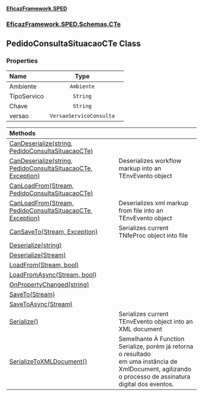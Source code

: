 #### [EficazFramework.SPED](EficazFrameworkSPED.md 'EficazFramework SPED')
### [EficazFramework.SPED.Schemas.CTe](EficazFramework.SPED.Schemas.CTe.md 'EficazFramework.SPED.Schemas.CTe')

## PedidoConsultaSituacaoCTe Class
### Properties

| Name | Type | |
| :--- | :---: | :--- |
| Ambiente | `Ambiente` |  |
| TipoServico | `String` |  |
| Chave | `String` |  |
| versao | `VersaoServicoConsulta` |  |

| Methods | |
| :--- | :--- |
| [CanDeserialize(string, PedidoConsultaSituacaoCTe)](EficazFramework.SPED.Schemas.CTe/PedidoConsultaSituacaoCTe/CanDeserialize(string,PedidoConsultaSituacaoCTe).md 'EficazFramework.SPED.Schemas.CTe.PedidoConsultaSituacaoCTe.CanDeserialize(string, EficazFramework.SPED.Schemas.CTe.PedidoConsultaSituacaoCTe)') | |
| [CanDeserialize(string, PedidoConsultaSituacaoCTe, Exception)](EficazFramework.SPED.Schemas.CTe/PedidoConsultaSituacaoCTe/CanDeserialize(string,PedidoConsultaSituacaoCTe,Exception).md 'EficazFramework.SPED.Schemas.CTe.PedidoConsultaSituacaoCTe.CanDeserialize(string, EficazFramework.SPED.Schemas.CTe.PedidoConsultaSituacaoCTe, System.Exception)') | Deserializes workflow markup into an TEnvEvento object |
| [CanLoadFrom(Stream, PedidoConsultaSituacaoCTe)](EficazFramework.SPED.Schemas.CTe/PedidoConsultaSituacaoCTe/CanLoadFrom(Stream,PedidoConsultaSituacaoCTe).md 'EficazFramework.SPED.Schemas.CTe.PedidoConsultaSituacaoCTe.CanLoadFrom(System.IO.Stream, EficazFramework.SPED.Schemas.CTe.PedidoConsultaSituacaoCTe)') | |
| [CanLoadFrom(Stream, PedidoConsultaSituacaoCTe, Exception)](EficazFramework.SPED.Schemas.CTe/PedidoConsultaSituacaoCTe/CanLoadFrom(Stream,PedidoConsultaSituacaoCTe,Exception).md 'EficazFramework.SPED.Schemas.CTe.PedidoConsultaSituacaoCTe.CanLoadFrom(System.IO.Stream, EficazFramework.SPED.Schemas.CTe.PedidoConsultaSituacaoCTe, System.Exception)') | Deserializes xml markup from file into an TEnvEvento object |
| [CanSaveTo(Stream, Exception)](EficazFramework.SPED.Schemas.CTe/PedidoConsultaSituacaoCTe/CanSaveTo(Stream,Exception).md 'EficazFramework.SPED.Schemas.CTe.PedidoConsultaSituacaoCTe.CanSaveTo(System.IO.Stream, System.Exception)') | Serializes current TNfeProc object into file |
| [Deserialize(string)](EficazFramework.SPED.Schemas.CTe/PedidoConsultaSituacaoCTe/Deserialize(string).md 'EficazFramework.SPED.Schemas.CTe.PedidoConsultaSituacaoCTe.Deserialize(string)') | |
| [Deserialize(Stream)](EficazFramework.SPED.Schemas.CTe/PedidoConsultaSituacaoCTe/Deserialize(Stream).md 'EficazFramework.SPED.Schemas.CTe.PedidoConsultaSituacaoCTe.Deserialize(System.IO.Stream)') | |
| [LoadFrom(Stream, bool)](EficazFramework.SPED.Schemas.CTe/PedidoConsultaSituacaoCTe/LoadFrom(Stream,bool).md 'EficazFramework.SPED.Schemas.CTe.PedidoConsultaSituacaoCTe.LoadFrom(System.IO.Stream, bool)') | |
| [LoadFromAsync(Stream, bool)](EficazFramework.SPED.Schemas.CTe/PedidoConsultaSituacaoCTe/LoadFromAsync(Stream,bool).md 'EficazFramework.SPED.Schemas.CTe.PedidoConsultaSituacaoCTe.LoadFromAsync(System.IO.Stream, bool)') | |
| [OnPropertyChanged(string)](EficazFramework.SPED.Schemas.CTe/PedidoConsultaSituacaoCTe/OnPropertyChanged(string).md 'EficazFramework.SPED.Schemas.CTe.PedidoConsultaSituacaoCTe.OnPropertyChanged(string)') | |
| [SaveTo(Stream)](EficazFramework.SPED.Schemas.CTe/PedidoConsultaSituacaoCTe/SaveTo(Stream).md 'EficazFramework.SPED.Schemas.CTe.PedidoConsultaSituacaoCTe.SaveTo(System.IO.Stream)') | |
| [SaveToAsync(Stream)](EficazFramework.SPED.Schemas.CTe/PedidoConsultaSituacaoCTe/SaveToAsync(Stream).md 'EficazFramework.SPED.Schemas.CTe.PedidoConsultaSituacaoCTe.SaveToAsync(System.IO.Stream)') | |
| [Serialize()](EficazFramework.SPED.Schemas.CTe/PedidoConsultaSituacaoCTe/Serialize().md 'EficazFramework.SPED.Schemas.CTe.PedidoConsultaSituacaoCTe.Serialize()') | Serializes current TEnvEvento object into an XML document |
| [SerializeToXMLDocument()](EficazFramework.SPED.Schemas.CTe/PedidoConsultaSituacaoCTe/SerializeToXMLDocument().md 'EficazFramework.SPED.Schemas.CTe.PedidoConsultaSituacaoCTe.SerializeToXMLDocument()') | Semelhante À Function Serialize, porém já retorna o resultado<br/>em uma instância de XmlDocument, agilizando o processo de assinatura<br/>digital dos eventos. |
